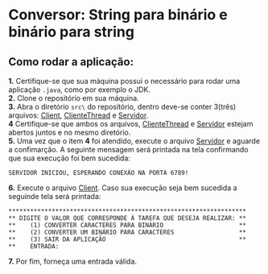 # Conversor: String para binário e binário para string
## Como rodar a aplicação:

**1.** Certifique-se que sua máquina possui o necessário para rodar uma aplicação `.java`, como por exemplo o JDK.\
**2.** Clone o repositório em sua máquina.\
**3.** Abra o diretório `src\` do repositório, dentro deve-se conter 3(três) arquivos: [Client](https://github.com/Tayco110/Conversor_String_Binario/blob/main/src/Client.java), [ClienteThread](https://github.com/Tayco110/Conversor_String_Binario/blob/main/src/ClienteThread.java) e [Servidor](https://github.com/Tayco110/Conversor_String_Binario/blob/main/src/Servidor.java).\
**4** Certifique-se que ambos os arquivos, [ClienteThread](https://github.com/Tayco110/Conversor_String_Binario/blob/main/src/ClienteThread.java) e [Servidor](https://github.com/Tayco110/Conversor_String_Binario/blob/main/src/Servidor.java) estejam abertos juntos e no mesmo diretório.\
**5.** Uma vez que o item **4** foi atendido, execute o arquivo [Servidor](https://github.com/Tayco110/Conversor_String_Binario/blob/main/src/Servidor.java) e aguarde a confimarção. A seguinte mensagem será printada na tela confirmando que sua execução foi bem sucedida:
```
SERVIDOR INICIOU, ESPERANDO CONEXÃO NA PORTA 6789!
```

**6.** Execute o arquivo [Client](https://github.com/Tayco110/Conversor_String_Binario/blob/main/src/Client.java). Caso sua execução seja bem sucedida a seguinde tela será printada:
```
******************************************************************
** DIGITE O VALOR QUE CORRESPONDE À TAREFA QUE DESEJA REALIZAR: **
**    (1) CONVERTER CARACTERES PARA BINÁRIO                     **
**    (2) CONVERTER UM BINÁRIO PARA CARACTERES                  **
**    (3) SAIR DA APLICAÇÃO                                     **
**    ENTRADA:
```
**7.** Por fim, forneça uma entrada válida.
